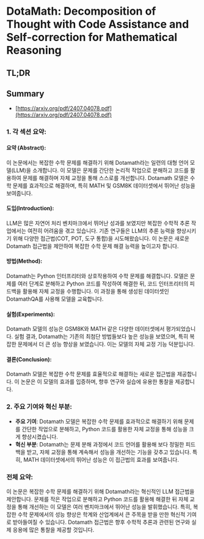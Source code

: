# DotaMath: Decomposition of Thought with Code Assistance and Self-correction for Mathematical Reasoning
## TL;DR
## Summary
- [https://arxiv.org/pdf/2407.04078.pdf](https://arxiv.org/pdf/2407.04078.pdf)

### 1. 각 섹션 요약:

#### 요약 (Abstract):
이 논문에서는 복잡한 수학 문제를 해결하기 위해 Dotamath라는 일련의 대형 언어 모델(LLM)을 소개합니다. 이 모델은 문제를 간단한 논리적 작업으로 분해하고 코드를 활용하여 문제를 해결하며 자체 교정을 통해 스스로를 개선합니다. Dotamath 모델은 수학 문제를 효과적으로 해결하며, 특히 MATH 및 GSM8K 데이터셋에서 뛰어난 성능을 보여줍니다.

#### 도입(Introduction):
LLM은 많은 자연어 처리 벤치마크에서 뛰어난 성과를 보였지만 복잡한 수학적 추론 작업에서는 여전히 어려움을 겪고 있습니다. 기존 연구들은 LLM의 추론 능력을 향상시키기 위해 다양한 접근법(COT, POT, 도구 통합)을 시도해왔습니다. 이 논문은 새로운 Dotamath 접근법을 제안하여 복잡한 수학 문제 해결 능력을 높이고자 합니다.

#### 방법(Method):
Dotamath는 Python 인터프리터와 상호작용하여 수학 문제를 해결합니다. 모델은 문제를 여러 단계로 분해하고 Python 코드를 작성하여 해결한 뒤, 코드 인터프리터의 피드백을 활용해 자체 교정을 수행합니다. 이 과정을 통해 생성된 데이터셋인 DotamathQA를 사용해 모델을 교육합니다.

#### 실험(Experiments):
Dotamath 모델의 성능은 GSM8K와 MATH 같은 다양한 데이터셋에서 평가되었습니다. 실험 결과, Dotamath는 기존의 최첨단 방법들보다 높은 성능을 보였으며, 특히 복잡한 문제에서 더 큰 성능 향상을 보였습니다. 이는 모델의 자체 교정 기능 덕분입니다.

#### 결론(Conclusion):
Dotamath 모델은 복잡한 수학 문제를 효율적으로 해결하는 새로운 접근법을 제공합니다. 이 논문은 이 모델의 효과를 입증하며, 향후 연구와 실습에 유용한 통찰을 제공합니다.

### 2. 주요 기여와 혁신 부분:

- **주요 기여**: Dotamath 모델은 복잡한 수학 문제를 효과적으로 해결하기 위해 문제를 간단한 작업으로 분해하고, Python 코드를 활용한 자체 교정을 통해 성능을 크게 향상시켰습니다.
- **혁신 부분**: Dotamath는 문제 분해 과정에서 코드 언어를 활용해 보다 정밀한 피드백을 받고, 자체 교정을 통해 계속해서 성능을 개선하는 기능을 갖추고 있습니다. 특히, MATH 데이터셋에서의 뛰어난 성능은 이 접근법의 효과를 보여줍니다.

### 전체 요약:

이 논문은 복잡한 수학 문제를 해결하기 위해 Dotamath라는 혁신적인 LLM 접근법을 제안합니다. 문제를 작은 작업으로 분해하고 Python 코드를 활용해 해결한 뒤 자체 교정을 통해 개선하는 이 모델은 여러 벤치마크에서 뛰어난 성능을 발휘했습니다. 특히, 복잡한 수학 문제에서의 성능 향상은 학계와 산업계에서 큰 주목을 받을 만한 혁신적 기여로 받아들여질 수 있습니다. Dotamath 접근법은 향후 수학적 추론과 관련된 연구와 실제 응용에 많은 통찰을 제공할 것입니다.